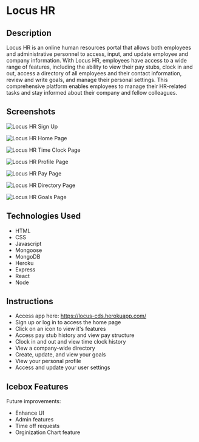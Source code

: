 # Locus HR

## Description
Locus HR is an online human resources portal that allows both employees and administrative personnel to access, input, and update employee and company information. With Locus HR, employees have access to a wide range of features, including the ability to view their pay stubs, clock in and out, access a directory of all employees and their contact information, review and write goals, and manage their personal settings. This comprehensive platform enables employees to manage their HR-related tasks and stay informed about their company and fellow colleagues.

## Screenshots
![Locus HR Sign Up](https://i.imgur.com/eT3fSQ7.png)

![Locus HR Home Page](https://i.imgur.com/XyHV3MP.png)

![Locus HR Time Clock Page](https://i.imgur.com/KuOAZRP.png)

![Locus HR Profile Page](https://i.imgur.com/ZAsvPdf.png)

![Locus HR Pay Page](https://i.imgur.com/5LozPqN.png)

![Locus HR Directory Page](https://i.imgur.com/9oGb9Iu.png)

![Locus HR Goals Page](https://i.imgur.com/3bl6mO4.png)


## Technologies Used
- HTML
- CSS
- Javascript
- Mongoose
- MongoDB
- Heroku
- Express
- React
- Node

## Instructions
- Access app here: https://locus-cds.herokuapp.com/
- Sign up or log in to access the home page
- Click on an icon to view it's features
- Access pay stub history and view pay structure
- Clock in and out and view time clock history
- View a company-wide directory
- Create, update, and view your goals
- View your personal profile
- Access and update your user settings

## Icebox Features
Future improvements:
- Enhance UI
- Admin features
- Time off requests
- Orginization Chart feature
